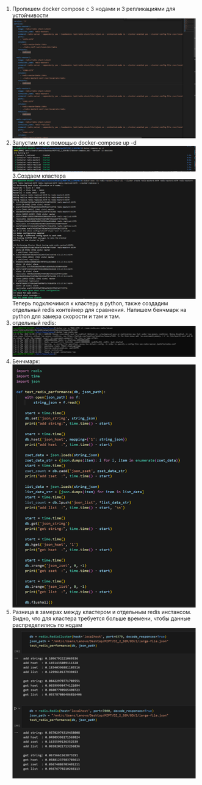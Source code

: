 1. Пропишем docker compose с 3 нодами и 3 репликациями для устойчивости
![alt text](image.png)
2. Запустим их с помощью docker-compose up -d
![alt text](image-1.png)
3.Создаем кластера
![alt text](image-2.png)
Теперь подключимся к кластеру в python, также создадим отдельный redis контейнер для сравнения. Напишем бенчмарк на python для замера скорости и там и там.
4. отдельный redis:
![alt text](image-3.png)
5. Бенчмарк:
![alt text](image-4.png)
6. Разница в замерах между кластером и отдельным redis инстансом. Видно, что для кластера требуется больше времени, чтобы данные распределились по нодам
![alt text](image-5.png)